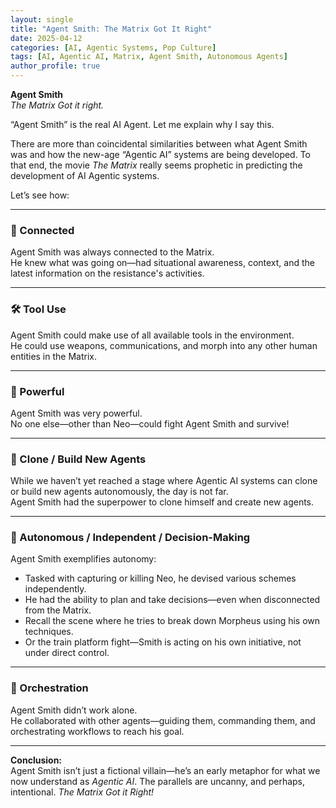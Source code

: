 ```yaml
---
layout: single
title: "Agent Smith: The Matrix Got It Right"
date: 2025-04-12
categories: [AI, Agentic Systems, Pop Culture]
tags: [AI, Agentic AI, Matrix, Agent Smith, Autonomous Agents]
author_profile: true
---
```


**Agent Smith**  
_The Matrix Got it right._

“Agent Smith” is the real AI Agent. Let me explain why I say this.

There are more than coincidental similarities between what Agent Smith was and how the new-age “Agentic AI” systems are being developed. To that end, the movie *The Matrix* really seems prophetic in predicting the development of AI Agentic systems.

Let’s see how:

---

### 🔗 Connected

Agent Smith was always connected to the Matrix.  
He knew what was going on—had situational awareness, context, and the latest information on the resistance's activities.

---

### 🛠️ Tool Use

Agent Smith could make use of all available tools in the environment.  
He could use weapons, communications, and morph into any other human entities in the Matrix.

---

### 💪 Powerful

Agent Smith was very powerful.  
No one else—other than Neo—could fight Agent Smith and survive!

---

### 🧬 Clone / Build New Agents

While we haven’t yet reached a stage where Agentic AI systems can clone or build new agents autonomously, the day is not far.  
Agent Smith had the superpower to clone himself and create new agents.

---

### 🤖 Autonomous / Independent / Decision-Making

Agent Smith exemplifies autonomy:

- Tasked with capturing or killing Neo, he devised various schemes independently.
- He had the ability to plan and take decisions—even when disconnected from the Matrix.
- Recall the scene where he tries to break down Morpheus using his own techniques.
- Or the train platform fight—Smith is acting on his own initiative, not under direct control.

---

### 🎯 Orchestration

Agent Smith didn’t work alone.  
He collaborated with other agents—guiding them, commanding them, and orchestrating workflows to reach his goal.

---

**Conclusion:**  
Agent Smith isn’t just a fictional villain—he’s an early metaphor for what we now understand as *Agentic AI*. The parallels are uncanny, and perhaps, intentional. 
*The Matrix Got it Right!*

